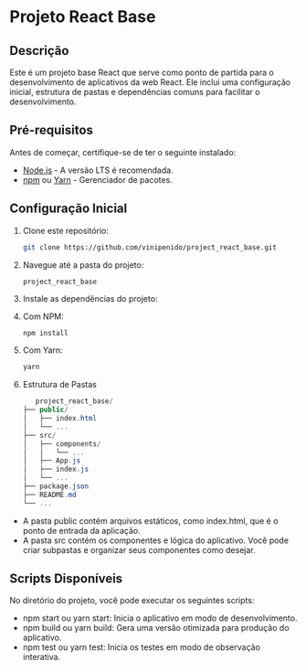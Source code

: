 # Projeto React Base

## Descrição

Este é um projeto base React que serve como ponto de partida para o desenvolvimento de aplicativos da web React. Ele inclui uma configuração inicial, estrutura de pastas e dependências comuns para facilitar o desenvolvimento.

## Pré-requisitos

Antes de começar, certifique-se de ter o seguinte instalado:

- [Node.js](https://nodejs.org/) - A versão LTS é recomendada.
- [npm](https://www.npmjs.com/) ou [Yarn](https://yarnpkg.com/) - Gerenciador de pacotes.

## Configuração Inicial

1. Clone este repositório:

   ```bash
   git clone https://github.com/vinipenido/project_react_base.git

2. Navegue até a pasta do projeto:

   ```cd 
   project_react_base

3. Instale as dependências do projeto:

4. Com NPM:
   ```bash
   npm install

5. Com Yarn:
   ```bash
   yarn

6. Estrutura de Pastas

   ```csharp
      project_react_base/
   ├── public/
   │   ├── index.html
   │   └── ...
   ├── src/
   │   ├── components/
   │   │   └── ...
   │   ├── App.js
   │   ├── index.js
   │   └── ...
   ├── package.json
   ├── README.md
   └── ...

- A pasta public contém arquivos estáticos, como index.html, que é o ponto de entrada da aplicação.
- A pasta src contém os componentes e lógica do aplicativo. Você pode criar subpastas e organizar seus componentes como desejar.

## Scripts Disponíveis

No diretório do projeto, você pode executar os seguintes scripts:

- npm start ou yarn start: Inicia o aplicativo em modo de desenvolvimento.
- npm build ou yarn build: Gera uma versão otimizada para produção do aplicativo.
- npm test ou yarn test: Inicia os testes em modo de observação interativa.





